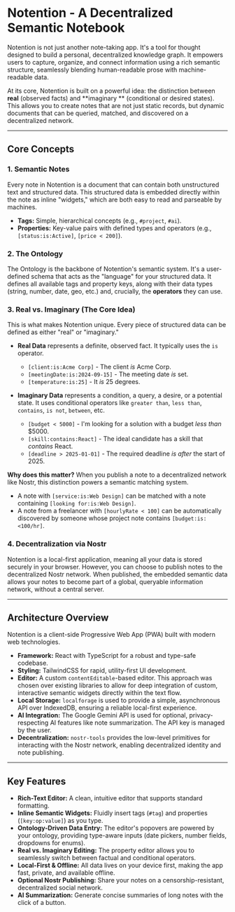 # Notention - A Decentralized Semantic Notebook

Notention is not just another note-taking app. It's a tool for thought designed to build a personal, decentralized
knowledge graph. It empowers users to capture, organize, and connect information using a rich semantic structure,
seamlessly blending human-readable prose with machine-readable data.

At its core, Notention is built on a powerful idea: the distinction between **real** (observed facts) and **imaginary
** (conditional or desired states). This allows you to create notes that are not just static records, but dynamic
documents that can be queried, matched, and discovered on a decentralized network.

---

## Core Concepts

### 1. Semantic Notes

Every note in Notention is a document that can contain both unstructured text and structured data. This structured data
is embedded directly within the note as inline "widgets," which are both easy to read and parseable by machines.

- **Tags:** Simple, hierarchical concepts (e.g., `#project`, `#ai`).
- **Properties:** Key-value pairs with defined types and operators (e.g., `[status:is:Active]`, `[price < 200]`).

### 2. The Ontology

The Ontology is the backbone of Notention's semantic system. It's a user-defined schema that acts as the "language" for
your structured data. It defines all available tags and property keys, along with their data types (string, number,
date, geo, etc.) and, crucially, the **operators** they can use.

### 3. Real vs. Imaginary (The Core Idea)

This is what makes Notention unique. Every piece of structured data can be defined as either "real" or "imaginary."

- **Real Data** represents a definite, observed fact. It typically uses the `is` operator.
    - `[client:is:Acme Corp]` - The client _is_ Acme Corp.
    - `[meetingDate:is:2024-09-15]` - The meeting date _is_ set.
    - `[temperature:is:25]` - It _is_ 25 degrees.

- **Imaginary Data** represents a condition, a query, a desire, or a potential state. It uses conditional operators like
  `greater than`, `less than`, `contains`, `is not`, `between`, etc.
    - `[budget < 5000]` - I'm looking for a solution with a budget _less than_ $5000.
    - `[skill:contains:React]` - The ideal candidate has a skill that _contains_ React.
    - `[deadline > 2025-01-01]` - The required deadline _is after_ the start of 2025.

**Why does this matter?** When you publish a note to a decentralized network like Nostr, this distinction powers a
semantic matching system.

- A note with `[service:is:Web Design]` can be matched with a note containing `[looking for:is:Web Design]`.
- A note from a freelancer with `[hourlyRate < 100]` can be automatically discovered by someone whose project note
  contains `[budget:is:<100/hr]`.

### 4. Decentralization via Nostr

Notention is a local-first application, meaning all your data is stored securely in your browser. However, you can
choose to publish notes to the decentralized Nostr network. When published, the embedded semantic data allows your notes
to become part of a global, queryable information network, without a central server.

---

## Architecture Overview

Notention is a client-side Progressive Web App (PWA) built with modern web technologies.

- **Framework:** React with TypeScript for a robust and type-safe codebase.
- **Styling:** TailwindCSS for rapid, utility-first UI development.
- **Editor:** A custom `contentEditable`-based editor. This approach was chosen over existing libraries to allow for
  deep integration of custom, interactive semantic widgets directly within the text flow.
- **Local Storage:** `localforage` is used to provide a simple, asynchronous API over IndexedDB, ensuring a reliable
  local-first experience.
- **AI Integration:** The Google Gemini API is used for optional, privacy-respecting AI features like note
  summarization. The API key is managed by the user.
- **Decentralization:** `nostr-tools` provides the low-level primitives for interacting with the Nostr network, enabling
  decentralized identity and note publishing.

---

## Key Features

- **Rich-Text Editor:** A clean, intuitive editor that supports standard formatting.
- **Inline Semantic Widgets:** Fluidly insert tags (`#tag`) and properties (`[key:op:value]`) as you type.
- **Ontology-Driven Data Entry:** The editor's popovers are powered by your ontology, providing type-aware inputs (date
  pickers, number fields, dropdowns for enums).
- **Real vs. Imaginary Editing:** The property editor allows you to seamlessly switch between factual and conditional
  operators.
- **Local-First & Offline:** All data lives on your device first, making the app fast, private, and available offline.
- **Optional Nostr Publishing:** Share your notes on a censorship-resistant, decentralized social network.
- **AI Summarization:** Generate concise summaries of long notes with the click of a button.
